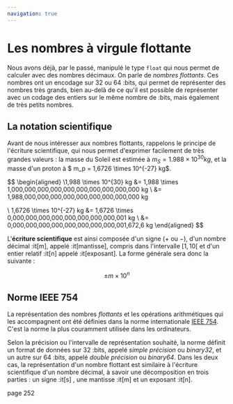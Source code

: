 ```yaml
---
navigation: true
---
```

# Les nombres à virgule flottante
Nous avons déjà, par le passé, manipulé le type `float` qui nous permet de calculer avec des nombres décimaux. On parle de *nombres flottants*. Ces nombres ont un encodage sur $32$ ou $64$ :bits, qui permet de représenter des nombres très grands, bien au-delà de ce qu'il est possible de représenter avec un codage des entiers sur le même nombre de :bits, mais également de très petits nombres.

## La notation scientifique
Avant de nous intéresser aux nombres flottants, rappelons le principe de l'écriture scientifique, qui nous permet d'exprimer facilement de très grandes valeurs : la masse du Soleil est estimée à $m_S = 1.988 \times 10^{30} kg$, et la masse d'un proton à $ m_p = 1,6726 \times 10^{-27} kg$.

$$
\begin{aligned}
\\1,988 \times 10^{30} kg &= 1,988 \times 1\,000\,000\,000\,000\,000\,000\,000\,000\,000\,000 kg 
\\ &= 1\,988\,000\,000\,000\,000\,000\,000\,000\,000\,000 kg

\\  1,6726 \times 10^{-27} kg &= 1,6726 \times 0,000\,000\,000\,000\,000\,000\,000\,000\,001 kg
\\  &= 0,000\,000\,000\,000\,000\,000\,000\,000\,001\,672\,6 kg
\end{aligned}
$$

L'**écriture scientifique** est ainsi composée d'un signe ($+$ ou $-$), d'un nombre décimal :it[m], appelé :it[mantisse], compris dans l'intervalle $[1,10[$ et d'un entier relatif :it[n] appelé :it[exposant]. La forme générale sera donc la suivante :

$$
\pm m \times 10^n
$$

## Norme IEEE 754
La représentation des nombres *flottants* et les opérations arithmétiques qui les accompagnent ont été définies dans la norme internationale [IEEE 754](https://fr.wikipedia.org/wiki/IEEE_754). C'est la norme la plus couramment utilisée dans les ordinateurs.

Selon la précision ou l'intervalle de représentation souhaité, la norme définit un format de données sur $32$ :bits, appelé *simple précision* ou *binary32*, et un autre sur $64$ :bits, appelé *double précision* ou *binary64*. Dans les deux cas, la représentation d'un nombre flottant est similaire à l'écriture scientifique d'un nombre décimal, à savoir une décomposition en trois parties : un signe :it[s] , une mantisse :it[m] et un exposant :it[n].

page 252
